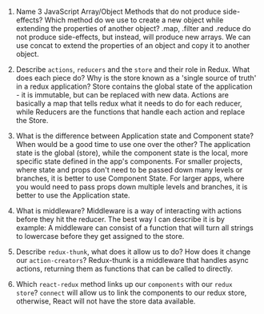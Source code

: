1.  Name 3 JavaScript Array/Object Methods that do not produce side-effects? Which method do we use to create a new object while extending the properties of another object?
  .map, .filter and .reduce do not produce side-effects, but instead, will produce new arrays. We can use concat to extend the properties of an object and copy it to another object.

2.  Describe `actions`, `reducers` and the `store` and their role in Redux. What does each piece do? Why is the store known as a 'single source of truth' in a redux application?
  Store contains the global state of the application - it is immutable, but can be replaced with new data. Actions are basically a map that tells redux what it needs to do for each reducer, while Reducers are the functions that handle each action and replace the Store.

3.  What is the difference between Application state and Component state? When would be a good time to use one over the other?
  The application state is the global (store), while the component state is the local, more specific state defined in the app's components. For smaller projects, where state and props don't need to be passed down many levels or branches, it is better to use Component State. For larger apps, where you would need to pass props down multiple levels and branches, it is better to use the Application state.

4.  What is middleware?
  Middleware is a way of interacting with actions before they hit the reducer. The best way I can describe it is by example: A middleware can consist of a function that will turn all strings to lowercase before they get assigned to the store.

5.  Describe `redux-thunk`, what does it allow us to do? How does it change our `action-creators`?
  Redux-thunk is a middleware that handles async actions, returning them as functions that can be called to directly.

6.  Which `react-redux` method links up our `components` with our `redux store`?
  `connect` will allow us to link the components to our redux store, otherwise, React will not have the store data available.

